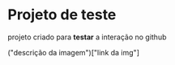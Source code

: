 # Projeto de teste

projeto criado para **testar** a interação no github

("descrição da imagem")["link da img"]

<img src="">